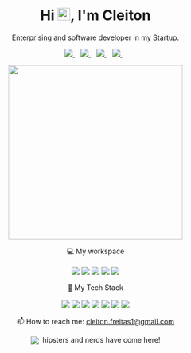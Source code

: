
<h1 align='center'>
  Hi <img src="https://media.giphy.com/media/hvRJCLFzcasrR4ia7z/giphy.gif" width="25px">,  I'm Cleiton
</h1>

<p align='center'>
  Enterprising and software developer in my Startup.
</p>

<p align='center'>
  
  <a href="https://www.linkedin.com/in/cleiton-freitas-20528350/">
    <img src="https://img.shields.io/badge/linkedin-%230077B5.svg?&style=for-the-badge&logo=linkedin&logoColor=white" />
  </a>&nbsp;&nbsp;
  <a href="https://stackoverflow.com/users/16753477/cleiton-de-freitas">
    <img src="https://img.shields.io/badge/Stack_Overflow-FE7A16?style=for-the-badge&logo=stack-overflow&logoColor=white" />
  </a>&nbsp;&nbsp;  
  <a href="https://instagram.com/clejton.freitas">
    <img src="https://img.shields.io/badge/instagram-%23E4405F.svg?&style=for-the-badge&logo=instagram&logoColor=white" />        
  </a>&nbsp;&nbsp;
  <a href="https://twitter.com/Clejtonf">
    <img src="https://img.shields.io/badge/Twitter-1DA1F2?style=for-the-badge&logo=twitter&logoColor=white" />        
  </a>&nbsp;&nbsp;
  
</p>

<p align='center'>
  <a href="#"><img src="https://github-readme-stats.vercel.app/api?username=clejton&show_icons=true&count_private=true&theme=dark" width="350"></a>
</p>

<p align='center'>
  💻 My workspace<br/><br/>  
  <img src="https://img.shields.io/badge/windows-%230078D6.svg?&style=for-the-badge&logo=windows&logoColor=white" />
  <img src="https://img.shields.io/badge/dell-G3&nbsp;3590%20-007DB8?style=for-the-badge&logo=dell&logoColor=white" />
  <img src="https://img.shields.io/badge/intel-core%20i7%2010th-%230071C5.svg?&style=for-the-badge&logo=intel&logoColor=white" />
  <img src="https://img.shields.io/badge/RAM-32GB-%230071C5.svg?&style=for-the-badge&logoColor=white" />
  <img src="https://img.shields.io/badge/nvidia-gtx%201660-%2376B900.svg?&style=for-the-badge&logo=nvidia&logoColor=white" />
</p>

<p align='center'>
  🚀 My Tech Stack<br/><br/>  
  <img src="https://img.shields.io/badge/React-20232A?style=for-the-badge&logo=react&logoColor=61DAFB" />
  <img src="https://img.shields.io/badge/JavaScript-323330?style=for-the-badge&logo=javascript&logoColor=F7DF1E" />  
  <img src="https://img.shields.io/badge/Spring-6DB33F?style=for-the-badge&logo=spring&logoColor=white" />
  <img src="https://img.shields.io/badge/Java-ED8B00?style=for-the-badge&logo=java&logoColor=white" />
  <img src="https://img.shields.io/badge/MySQL-005C84?style=for-the-badge&logo=mysql&logoColor=white" />
  <img src="https://img.shields.io/badge/Docker-2CA5E0?style=for-the-badge&logo=docker&logoColor=white" />
  <img src="https://img.shields.io/badge/GIT-E44C30?style=for-the-badge&logo=git&logoColor=white" />
 </p>

<p align='center'>
  📫 How to reach me: <a href='mailto:cleiton.freitas1@gmail.com'>cleiton.freitas1@gmail.com</a>
</p>
<p align='center'>
  <a href="#"><img align='center' src="https://komarev.com/ghpvc/?username=clejton"></a>&nbsp; hipsters and nerds have come here!
</p>

